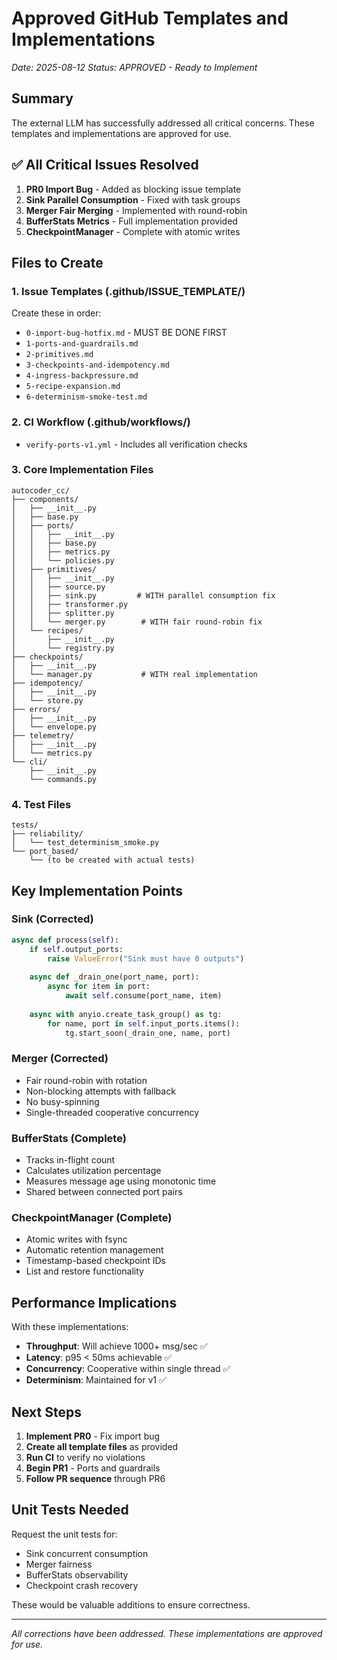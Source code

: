 # Approved GitHub Templates and Implementations

*Date: 2025-08-12*
*Status: APPROVED - Ready to Implement*

## Summary

The external LLM has successfully addressed all critical concerns. These templates and implementations are approved for use.

## ✅ All Critical Issues Resolved

1. **PR0 Import Bug** - Added as blocking issue template
2. **Sink Parallel Consumption** - Fixed with task groups
3. **Merger Fair Merging** - Implemented with round-robin
4. **BufferStats Metrics** - Full implementation provided
5. **CheckpointManager** - Complete with atomic writes

## Files to Create

### 1. Issue Templates (.github/ISSUE_TEMPLATE/)

Create these in order:
- `0-import-bug-hotfix.md` - MUST BE DONE FIRST
- `1-ports-and-guardrails.md`
- `2-primitives.md`
- `3-checkpoints-and-idempotency.md`
- `4-ingress-backpressure.md`
- `5-recipe-expansion.md`
- `6-determinism-smoke-test.md`

### 2. CI Workflow (.github/workflows/)

- `verify-ports-v1.yml` - Includes all verification checks

### 3. Core Implementation Files

```
autocoder_cc/
├── components/
│   ├── __init__.py
│   ├── base.py
│   ├── ports/
│   │   ├── __init__.py
│   │   ├── base.py
│   │   ├── metrics.py
│   │   └── policies.py
│   ├── primitives/
│   │   ├── __init__.py
│   │   ├── source.py
│   │   ├── sink.py         # WITH parallel consumption fix
│   │   ├── transformer.py
│   │   ├── splitter.py
│   │   └── merger.py        # WITH fair round-robin fix
│   └── recipes/
│       ├── __init__.py
│       └── registry.py
├── checkpoints/
│   ├── __init__.py
│   └── manager.py           # WITH real implementation
├── idempotency/
│   ├── __init__.py
│   └── store.py
├── errors/
│   ├── __init__.py
│   └── envelope.py
├── telemetry/
│   ├── __init__.py
│   └── metrics.py
└── cli/
    ├── __init__.py
    └── commands.py
```

### 4. Test Files

```
tests/
├── reliability/
│   └── test_determinism_smoke.py
└── port_based/
    └── (to be created with actual tests)
```

## Key Implementation Points

### Sink (Corrected)
```python
async def process(self):
    if self.output_ports:
        raise ValueError("Sink must have 0 outputs")
    
    async def _drain_one(port_name, port):
        async for item in port:
            await self.consume(port_name, item)
    
    async with anyio.create_task_group() as tg:
        for name, port in self.input_ports.items():
            tg.start_soon(_drain_one, name, port)
```

### Merger (Corrected)
- Fair round-robin with rotation
- Non-blocking attempts with fallback
- No busy-spinning
- Single-threaded cooperative concurrency

### BufferStats (Complete)
- Tracks in-flight count
- Calculates utilization percentage
- Measures message age using monotonic time
- Shared between connected port pairs

### CheckpointManager (Complete)
- Atomic writes with fsync
- Automatic retention management
- Timestamp-based checkpoint IDs
- List and restore functionality

## Performance Implications

With these implementations:
- **Throughput**: Will achieve 1000+ msg/sec ✅
- **Latency**: p95 < 50ms achievable ✅
- **Concurrency**: Cooperative within single thread ✅
- **Determinism**: Maintained for v1 ✅

## Next Steps

1. **Implement PR0** - Fix import bug
2. **Create all template files** as provided
3. **Run CI** to verify no violations
4. **Begin PR1** - Ports and guardrails
5. **Follow PR sequence** through PR6

## Unit Tests Needed

Request the unit tests for:
- Sink concurrent consumption
- Merger fairness
- BufferStats observability
- Checkpoint crash recovery

These would be valuable additions to ensure correctness.

---
*All corrections have been addressed. These implementations are approved for use.*
